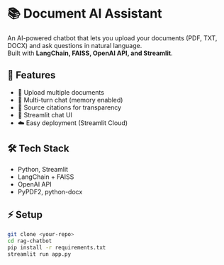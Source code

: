 # 📚 Document AI Assistant

An AI-powered chatbot that lets you upload your documents (PDF, TXT, DOCX) and ask questions in natural language.  
Built with **LangChain, FAISS, OpenAI API, and Streamlit**.

## 🚀 Features
- 📂 Upload multiple documents
- 💬 Multi-turn chat (memory enabled)
- 📌 Source citations for transparency
- 🎨 Streamlit chat UI
- ☁️ Easy deployment (Streamlit Cloud)

## 🛠️ Tech Stack
- Python, Streamlit
- LangChain + FAISS
- OpenAI API
- PyPDF2, python-docx

## ⚡ Setup
```bash
git clone <your-repo>
cd rag-chatbot
pip install -r requirements.txt
streamlit run app.py

